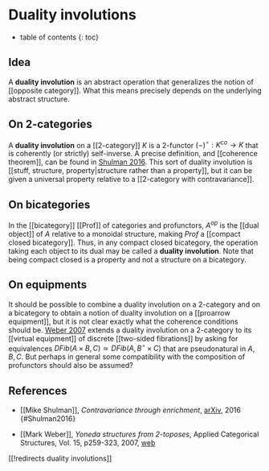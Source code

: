 # Duality involutions

* table of contents
{: toc}

## Idea

A **duality involution** is an abstract operation that generalizes the notion of [[opposite category]].  What this means precisely depends on the underlying abstract structure.

## On 2-categories

A **duality involution** on a [[2-category]] $K$ is a 2-functor $(-)^\circ : K^{co} \to K$ that is coherently (or strictly) self-inverse.  A precise definition, and [[coherence theorem]], can be found in [Shulman 2016](#Shulman2016).  This sort of duality involution is [[stuff, structure, property|structure rather than a property]], but it can be given a universal property relative to a [[2-category with contravariance]].

## On bicategories

In the [[bicategory]] [[Prof]] of categories and profunctors, $A^{op}$ is the [[dual object]] of $A$ relative to a monoidal structure, making $Prof$ a [[compact closed bicategory]].  Thus, in any compact closed bicategory, the operation taking each object to its dual may be called a **duality involution**.  Note that being compact closed is a property and not a structure on a bicategory.

## On equipments

It should be possible to combine a duality involution on a 2-category and on a bicategory to obtain a notion of duality involution on a [[proarrow equipment]], but it is not clear exactly what the coherence conditions should be.  [Weber 2007](#Weber2007) extends a duality involution on a 2-category to its [[virtual equipment]] of discrete [[two-sided fibrations]] by asking for equivalences $DFib(A\times B,C) \simeq DFib(A,B^{\circ}\times C)$ that are pseudonatural in $A,B,C$.  But perhaps in general some compatibility with the composition of profunctors should also be assumed?

## References

* [[Mike Shulman]], *Contravariance through enrichment*, [arXiv](https://arxiv.org/abs/1606.05058), 2016
 {#Shulman2016}

* [[Mark Weber]], *Yoneda structures from 2-toposes*,  Applied Categorical Structures, Vol. 15, p259-323, 2007, [web](https://sites.google.com/site/markwebersmaths/home/yoneda-structures-from-2-toposes)

[[!redirects duality involutions]]
